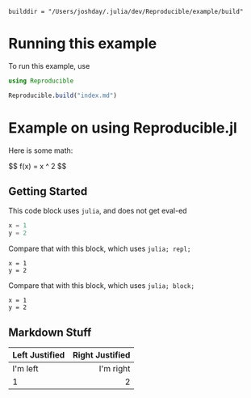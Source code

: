 ```julia; block; hide=true;
builddir = "/Users/joshday/.julia/dev/Reproducible/example/build"
```

# Running this example

To run this example, use

```julia
using Reproducible

Reproducible.build("index.md")
```

# Example on using Reproducible.jl

Here is some math:

\$\$ f(x) = x ^ 2 \$\$

## Getting Started

This code block uses `julia`, and does not get eval-ed

```julia
x = 1 
y = 2
```
Compare that with this block, which uses `julia; repl;`

```julia; repl;
x = 1 
y = 2
```

Compare that with this block, which uses `julia; block;`

```julia; block;
x = 1 
y = 2
```

## Markdown Stuff

| Left Justified | Right Justified |
|:---------------|----------------:|
| I'm left       | I'm right       |
| 1              | 2               |
